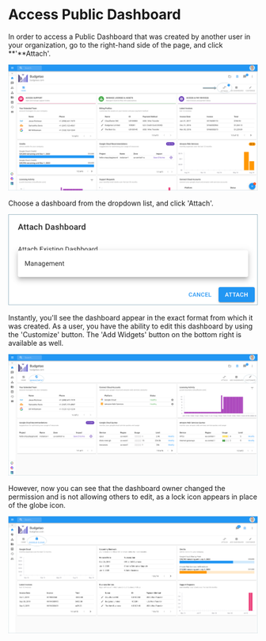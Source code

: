 # Access Public Dashboard

In order to access a Public Dashboard that was created by another user in your organization, go to the right-hand side of the page, and click **'**Attach'.

![A screenshot showing the location of the _Attach_ button](../.gitbook/assets/attach-dashboard1.png)

Choose a dashboard from the dropdown list, and click 'Attach'.

![A screenshot showing the location of the _Attach_ button](../.gitbook/assets/attach-dashboard.png)

Instantly, you'll see the dashboard appear in the exact format from which it was created. As a user, you have the ability to edit this dashboard by using the 'Customize' button. The 'Add Widgets' button on the bottom right is available as well.

![A screenshot showing you a dashboard](../.gitbook/assets/management.png)

However, now you can see that the dashboard owner changed the permission and is not allowing others to edit, as a lock icon appears in place of the globe icon.

![A screenshot showing the location of the lock icon](../.gitbook/assets/customize-4.png)

